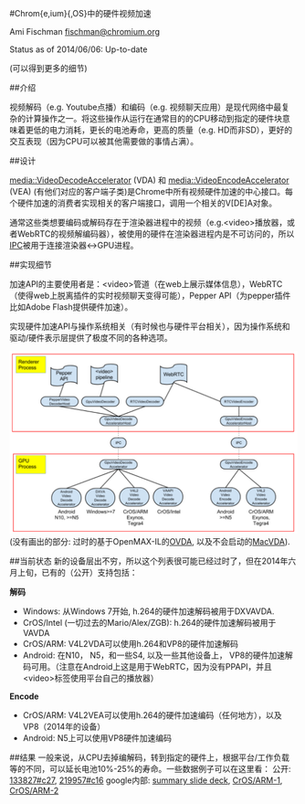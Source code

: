 #Chrom{e,ium}{,OS}中的硬件视频加速

Ami Fischman <fischman@chromium.org>

Status as of 2014/06/06: Up-to-date

(可以得到更多的细节)

##介绍

视频解码（e.g. Youtube点播）和编码（e.g. 视频聊天应用）是现代网络中最复杂的计算操作之一。将这些操作从运行在通常目的的CPU移动到指定的硬件块意味着更低的电力消耗，更长的电池寿命，更高的质量（e.g. HD而非SD），更好的交互表现（因为CPU可以被其他需要做的事情占满）。

##设计

[media::VideoDecodeAccelerator](https://code.google.com/p/chromium/codesearch#chromium/src/media/video/video_decode_accelerator.h&q=media::VideoDecodeAccelerator&sq=package:chromium&ct=rc&cd=1&l=21&dr=Ss) (VDA) 和 [media::VideoEncodeAccelerator](https://code.google.com/p/chromium/codesearch#chromium/src/media/video/video_encode_accelerator.h&l=23) (VEA) (有他们对应的客户端子类)是Chrome中所有视频硬件加速的中心接口。每个硬件加速的消费者实现相关的客户端接口，调用一个相关的V[DE]A对象。

通常这些类想要编码或解码存在于渲染器进程中的视频（e.g.&lt;video&gt;播放器，或者WebRTC的视频解编码器），被使用的硬件在渲染器进程内是不可访问的，所以[IPC](https://code.google.com/p/chromium/codesearch#chromium/src/content/common/gpu/gpu_messages.h&q=f:messages%5C.h%20acceleratedvideo&sq=package:chromium&type=cs&l=712)被用于连接渲染器<->GPU进程。

##实现细节

加速API的主要使用者是：&lt;video&gt;管道（在web上展示媒体信息），WebRTC（使得web上脱离插件的实时视频聊天变得可能），Pepper API（为pepper插件比如Adobe Flash提供硬件加速）。

实现硬件加速API与操作系统相关（有时候也与硬件平台相关），因为操作系统和驱动/硬件表示层提供了极度不同的各种选项。


![hwvideo](../hwvideo.png)
(没有画出的部分: 过时的基于OpenMAX-IL的[OVDA](https://code.google.com/p/chromium/issues/detail?id=223194), 以及不会启动的[MacVDA](https://code.google.com/p/chromium/issues/detail?id=133828)).

##当前状态
新的设备层出不穷，所以这个列表很可能已经过时了，但在2014年六月上旬，已有的（公开）支持包括：

**解码**
- Windows: 从Windows 7开始, h.264的硬件加速解码被用于DXVAVDA.
- CrOS/Intel (一切过去的Mario/Alex/ZGB): h.264的硬件加速解码被用于VAVDA
- CrOS/ARM: V4L2VDA可以使用h.264和VP8的硬件加速解码
- Android: 在N10， N5，和一些S4, 以及一些其他设备上， VP8的硬件加速解码可用。（注意在Android上这是用于WebRTC，因为没有PPAPI，并且&lt;video&gt;标签使用平台自己的播放器）

**Encode**
- CrOS/ARM: V4L2VEA可以使用h.264的硬件加速编码（任何地方），以及VP8（2014年的设备）
- Android: N5上可以使用VP8硬件加速编码

##结果
一般来说，从CPU去掉编解码，转到指定的硬件上，根据平台/工作负载等的不同，可以延长电池10%-25%的寿命。一些数据例子可以在这里看：
公开:  [133827#c27](http://crbug.com/133827#c27), [219957#c16](https://code.google.com/p/chromium/issues/detail?id=219957#c16)
google内部: [summary slide deck](http://docs/presentation/d/1lhWy_gsAhDtnB5l3i2ND2rWhHgmgtV394WoVzlqevAE/edit#slide=id.g1c7d5a5cf_023), [CrOS/ARM-1](https://docs.google.com/a/google.com/spreadsheets/d/1tdAEvCVPKH6280EArYPHaE10HA0iFP0aypJGy4n26LM/edit#gid=0), [CrOS/ARM-2](http://docs/document/d/1fty8UzlwN0SzJlURfNbPysYZ1sj4VFaDpF0MV95HbNE/edit#)


